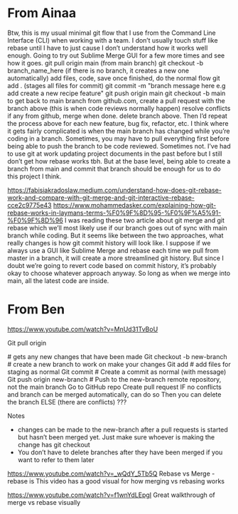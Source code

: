 # From Ainaa
Btw, this is my usual minimal git flow that I use from the Command Line Interface (CLI) when working with a team. I don’t usually touch stuff like rebase until I have to just cause I don’t understand how it works well enough. Going to try out Sublime Merge GUI for a few more times and see how it goes.
 git pull origin main (from main branch)
 git checkout -b branch_name_here (if there is no branch, it creates a new one automatically)
 add files, code, save
 once finished, do the normal flow
 git add . (stages all files for commit)
 git commit -m "branch message here e.g add create a new recipe feature"
 git push origin main
git checkout -b main  to get back to main branch
from github.com, create a pull request with the branch above (this is when code reviews normally happen)
resolve conflicts if any from github, merge when done.
delete branch above.
Then I’d repeat the process above for each new feature, bug fix, refactor, etc.
I think where it gets fairly complicated is when the main branch has changed while you’re coding in a branch.
Sometimes, you may have to pull everything first before being able to push the branch to be code reviewed. Sometimes not.
I’ve had to use git at work updating project documents in the past before but I still don’t get how rebase works tbh. But at the base level, being able to create a branch from main and commit that branch should be enough for us to do this project I think.

https://fabisiakradoslaw.medium.com/understand-how-does-git-rebase-work-and-compare-with-git-merge-and-git-interactive-rebase-cce2c9775e43
https://www.mohammedasker.com/explaining-how-git-rebase-works-in-laymans-terms-%F0%9F%8D%95-%F0%9F%A5%91-%F0%9F%8D%96
I was reading these two article about git merge and git rebase which we’ll most likely use if our branch goes out of sync with main branch while coding. But it seems like between the two approaches, what really changes is how git commit history will look like.
I suppose if we always use a GUI like Sublime Merge and rebase each time we pull from master in a branch, it will create a more streamlined git history. But since I doubt we’re going to revert code based on commit history, it’s probably okay to choose whatever approach anyway. So long as when we merge into main, all the latest code are inside.


# From Ben
https://www.youtube.com/watch?v=MnUd31TvBoU

Git pull origin <main> 		# gets any new changes that have been made
Git checkout -b new-branch      # create a new branch to work on
make your changes
Git add <files> 				# add files for staging as normal
Git commit  				# Create a commit as normal (with message)
Git push origin new-branch	# Push to the new-branch remote repository, not the main branch
Go to GitHub repo
Create pull request
IF no conflicts and branch can be merged automatically, can do so
	Then you can delete the branch
ELSE (there are conflicts) ???

Notes
- changes can be made to the new-branch after a pull requests is started but hasn’t been merged yet. Just make sure whoever is making the change has git checkout <the right branch>
- You don’t have to delete branches after they have been merged if you want to refer to them later


https://www.youtube.com/watch?v=_wQdY_5Tb5Q
Rebase vs Merge - rebase is 
This video has a good visual for how merging vs rebasing works


https://www.youtube.com/watch?v=f1wnYdLEpgI
Great walkthrough of merge vs rebase visually